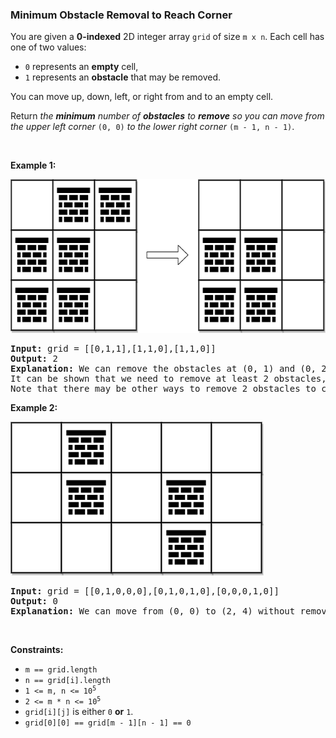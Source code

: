 
<h3>Minimum Obstacle Removal to Reach Corner</h3>
<div><p>You are given a <strong>0-indexed</strong> 2D integer array <code>grid</code> of size <code>m x n</code>. Each cell has one of two values:</p>
<ul>
<li><code>0</code> represents an <strong>empty</strong> cell,</li>
<li><code>1</code> represents an <strong>obstacle</strong> that may be removed.</li>
</ul>
<p>You can move up, down, left, or right from and to an empty cell.</p>
<p>Return <em>the <strong>minimum</strong> number of <strong>obstacles</strong> to <strong>remove</strong> so you can move from the upper left corner </em><code>(0, 0)</code><em> to the lower right corner </em><code>(m - 1, n - 1)</code>.</p>
<p> </p>
<p><strong>Example 1:</strong></p>
<img alt="" src="assets/4e16fe4c0eac42f8b819ad51f07fbdae.png" style="width: 605px; height: 246px;"/>
<pre><strong>Input:</strong> grid = [[0,1,1],[1,1,0],[1,1,0]]
<strong>Output:</strong> 2
<strong>Explanation:</strong> We can remove the obstacles at (0, 1) and (0, 2) to create a path from (0, 0) to (2, 2).
It can be shown that we need to remove at least 2 obstacles, so we return 2.
Note that there may be other ways to remove 2 obstacles to create a path.
</pre>
<p><strong>Example 2:</strong></p>
<img alt="" src="assets/3f6da31320304c698bfe33e1d54eee27.png" style="width: 405px; height: 246px;"/>
<pre><strong>Input:</strong> grid = [[0,1,0,0,0],[0,1,0,1,0],[0,0,0,1,0]]
<strong>Output:</strong> 0
<strong>Explanation:</strong> We can move from (0, 0) to (2, 4) without removing any obstacles, so we return 0.
</pre>
<p> </p>
<p><strong>Constraints:</strong></p>
<ul>
<li><code>m == grid.length</code></li>
<li><code>n == grid[i].length</code></li>
<li><code>1 &lt;= m, n &lt;= 10<sup>5</sup></code></li>
<li><code>2 &lt;= m * n &lt;= 10<sup>5</sup></code></li>
<li><code>grid[i][j]</code> is either <code>0</code> <strong>or</strong> <code>1</code>.</li>
<li><code>grid[0][0] == grid[m - 1][n - 1] == 0</code></li>
</ul>
</div>
